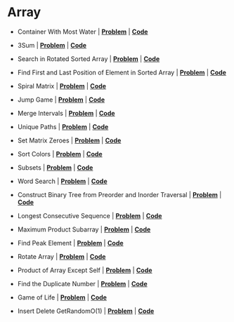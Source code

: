 # Array

* Container With Most Water | [**Problem**](https://leetcode.com/problems/container-with-most-water) | [**Code**](https://github.com/Ankesh11/LeetCode/blob/main/Array/container_with_most_water.cpp)

* 3Sum | [**Problem**](https://leetcode.com/problems/3sum) | [**Code**](https://github.com/Ankesh11/LeetCode/blob/main/Array/3sum.cpp)

* Search in Rotated Sorted Array | [**Problem**](https://leetcode.com/problems/search-in-rotated-sorted-array) | [**Code**](https://github.com/Ankesh11/LeetCode/blob/main/Array/search_in_rotated_sorted_array.cpp)

* Find First and Last Position of Element in Sorted Array | [**Problem**](https://leetcode.com/problems/find-first-and-last-position-of-element-in-sorted-array) | [**Code**](https://github.com/Ankesh11/LeetCode/blob/main/Array/find_first_and_last_position_of_element_in_sorted_array.cpp)

* Spiral Matrix | [**Problem**](https://leetcode.com/problems/spiral-matrix) | [**Code**](https://github.com/Ankesh11/LeetCode/blob/main/Array/spiral_matrix.cpp)

* Jump Game | [**Problem**](https://leetcode.com/problems/jump-game) | [**Code**](https://github.com/Ankesh11/LeetCode/blob/main/Array/jump_game.cpp)

* Merge Intervals | [**Problem**](https://leetcode.com/problems/merge-intervals) | [**Code**](https://github.com/Ankesh11/LeetCode/blob/main/Array/merge_intervals.cpp)

* Unique Paths | [**Problem**](https://leetcode.com/problems/unique-paths) | [**Code**](https://github.com/Ankesh11/LeetCode/blob/main/Array/unique_paths.cpp)

* Set Matrix Zeroes | [**Problem**](https://leetcode.com/problems/set-matrix-zeroes) | [**Code**](https://github.com/Ankesh11/LeetCode/blob/main/Array/set_matrix_zeroes.cpp)

* Sort Colors | [**Problem**](https://leetcode.com/problems/sort-colors) | [**Code**](https://github.com/Ankesh11/LeetCode/blob/main/Array/sort_colors.cpp)

* Subsets | [**Problem**](https://leetcode.com/problems/subsets) | [**Code**](https://github.com/Ankesh11/LeetCode/blob/main/Array/subsets.cpp)

* Word Search | [**Problem**](https://leetcode.com/problems/word-search) | [**Code**](https://github.com/Ankesh11/LeetCode/blob/main/Array/word_search.cpp)

* Construct Binary Tree from Preorder and Inorder Traversal | [**Problem**](https://leetcode.com/problems/construct-binary-tree-from-preorder-and-inorder-traversal) | [**Code**](https://github.com/Ankesh11/LeetCode/blob/main/Array/construct_binary_tree_from_preorder_and_inorder_traversal.cpp)

* Longest Consecutive Sequence | [**Problem**](https://leetcode.com/problems/longest-consecutive-sequence) | [**Code**](https://github.com/Ankesh11/LeetCode/blob/main/Array/longest_consecutive_sequence.cpp)

* Maximum Product Subarray | [**Problem**](https://leetcode.com/problems/maximum-product-subarray) | [**Code**](https://github.com/Ankesh11/LeetCode/blob/main/Array/maximum_product_subarray.cpp)

* Find Peak Element | [**Problem**](https://leetcode.com/problems/find-peak-element) | [**Code**](https://github.com/Ankesh11/LeetCode/blob/main/Array/find_peak_element.cpp)

* Rotate Array | [**Problem**](https://leetcode.com/problems/rotate-array) | [**Code**](https://github.com/Ankesh11/LeetCode/blob/main/Array/rotate_array.cpp)

* Product of Array Except Self | [**Problem**](https://leetcode.com/problems/product-of-array-except-self) | [**Code**](https://github.com/Ankesh11/LeetCode/blob/main/Array/product_of_array_except_self.cpp)

* Find the Duplicate Number | [**Problem**](https://leetcode.com/problems/find-the-duplicate-number) | [**Code**](https://github.com/Ankesh11/LeetCode/blob/main/Array/find_the_duplicate_number.cpp)

* Game of Life | [**Problem**](https://leetcode.com/problems/game-of-life) | [**Code**](https://github.com/Ankesh11/LeetCode/blob/main/Array/game_of_life.cpp)

* Insert Delete GetRandomO(1) | [**Problem**](https://leetcode.com/problems/insert-delete-getrandom-o1) | [**Code**](https://github.com/Ankesh11/LeetCode/blob/main/Array/insert_delete_getrandom_O(1).cpp)